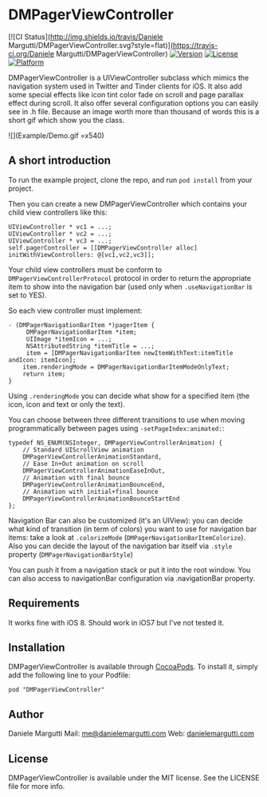 # DMPagerViewController

[![CI Status](http://img.shields.io/travis/Daniele Margutti/DMPagerViewController.svg?style=flat)](https://travis-ci.org/Daniele Margutti/DMPagerViewController)
[![Version](https://img.shields.io/cocoapods/v/DMPagerViewController.svg?style=flat)](http://cocoadocs.org/docsets/DMPagerViewController)
[![License](https://img.shields.io/cocoapods/l/DMPagerViewController.svg?style=flat)](http://cocoadocs.org/docsets/DMPagerViewController)
[![Platform](https://img.shields.io/cocoapods/p/DMPagerViewController.svg?style=flat)](http://cocoadocs.org/docsets/DMPagerViewController)

DMPagerViewController is a UIViewController subclass which mimics the navigation system used in Twitter and Tinder clients for iOS. It also add some special effects like icon tint color fade on scroll and page parallax effect during scroll.
It also offer several configuration options you can easily see in .h file.
Because an image worth more than thousand of words this is a short gif which show you the class.

![](Example/Demo.gif =x540)

## A short introduction

To run the example project, clone the repo, and run `pod install` from your project.

Then you can create a new DMPagerViewController which contains your child view controllers like this:

```
UIViewController * vc1 = ...;
UIViewController * vc2 = ...;
UIViewController * vc3 = ...;
self.pagerController = [[DMPagerViewController alloc] initWithViewControllers: @[vc1,vc2,vc3]];

```

Your child view controllers must be conform to `DMPagerViewControllerProtocol` protocol in order to return the appropriate item to show into the navigation bar (used only when `.useNavigationBar` is set to YES).

So each view controller must implement:

```
- (DMPagerNavigationBarItem *)pagerItem {
	 DMPagerNavigationBarItem *item;
	 UIImage *itemIcon = ...;
	 NSAttributedString *itemTitle = ...;
	 item = [DMPagerNavigationBarItem newItemWithText:itemTitle andIcon: itemIcon];
	item.renderingMode = DMPagerNavigationBarItemModeOnlyText;
	return item;
}
```

Using `.renderingMode` you can decide what show for a specified item (the icon, icon and text or only the text).

You can choose between three different transitions to use when moving programmatically between pages using `-setPageIndex:animated:`:

```
typedef NS_ENUM(NSInteger, DMPagerViewControllerAnimation) {
	// Standard UIScrollView animation
	DMPagerViewControllerAnimationStandard,
	// Ease In+Out animation on scroll
	DMPagerViewControllerAnimationEaseInOut,
	// Animation with final bounce
	DMPagerViewControllerAnimationBounceEnd,
	// Animation with initial+final bounce
	DMPagerViewControllerAnimationBounceStartEnd
};
```

Navigation Bar can also be customized (it's an UIView): you can decide what kind of transition (in term of colors) you want to use for navigation bar items: take a look at `.colorizeMode` (`DMPagerNavigationBarItemColorize`).
Also you can decide the layout of the navigation bar itself via `.style` property (`DMPagerNavigationBarStyle`)

You can push it from a navigation stack or put it into the root window.
You can also access to navigationBar configuration via .navigationBar property.


## Requirements
It works fine with iOS 8. Should work in iOS7 but I've not tested it.

## Installation

DMPagerViewController is available through [CocoaPods](http://cocoapods.org). To install
it, simply add the following line to your Podfile:

    pod "DMPagerViewController"

## Author

Daniele Margutti
Mail: [me@danielemargutti.com](mailto://me@danielemargutti.com)
Web: [danielemargutti.com](http://www.danielemargutti.com)

## License

DMPagerViewController is available under the MIT license. See the LICENSE file for more info.

